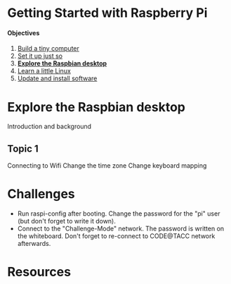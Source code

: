 Getting Started with Raspberry Pi
=================================

#### Objectives
1. [Build a tiny computer](01-build.md)
2. [Set it up just so](02-configuring.md)
3. **[Explore the Raspbian desktop](03-raspbian-desktop.md)**
4. [Learn a little Linux](04-linux-101.md)
5. [Update and install software](05-apt-get.md)

# Explore the Raspbian desktop

Introduction and background

## Topic 1

Connecting to Wifi
Change the time zone
Change keyboard mapping

# Challenges
* Run raspi-config after booting. Change the password for the "pi" user (but don't forget to write it down).
* Connect to the "Challenge-Mode" network. The password is written on the whiteboard. Don't forget to re-connect to CODE@TACC network afterwards.

# Resources

